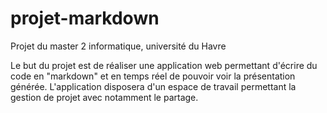projet-markdown
===============

Projet du master 2 informatique, université du Havre


Le but du projet est de réaliser une application web permettant d'écrire du code en "markdown" et en temps réel de pouvoir voir la présentation générée. L'application disposera d'un espace de travail permettant la gestion de projet avec notamment le partage.
